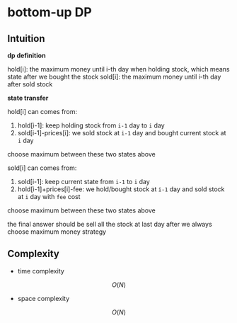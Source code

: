 # bottom-up DP

## Intuition

**dp definition**

hold[i]: the maximum money until i-th day when holding stock, which means state after we bought the stock
sold[i]: the maximum money until i-th day after sold stock

**state transfer**

hold[i] can comes from:

  1. hold[i-1]: keep holding stock from `i-1` day to `i` day
  2. sold[i-1]-prices[i]: we sold stock at `i-1` day and bought current stock at `i` day

choose maximum between these two states above

sold[i] can comes from:

  1. sold[i-1]: keep current state from `i-1` to `i` day
  2. hold[i-1]+prices[i]-fee: we hold/bought stock at `i-1` day and sold stock at `i` day with `fee` cost

choose maximum between these two states above

the final answer should be sell all the stock at last day after we always choose maximum money strategy

## Complexity

- time complexity

$$O(N)$$

- space complexity

$$O(N)$$